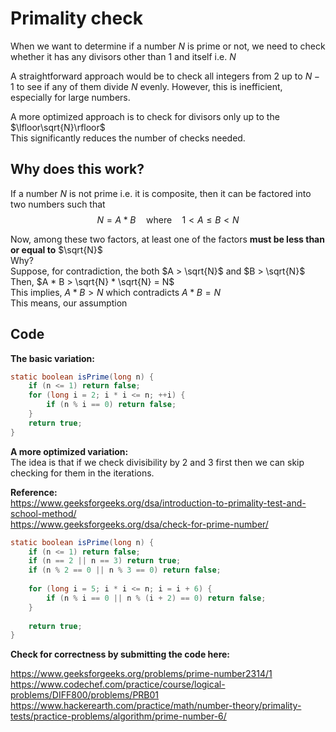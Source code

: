 # Primality check

When we want to determine if a number $N$ is prime or not, we need to check whether it has any divisors other than $1$ and itself i.e. $N$   

A straightforward approach would be to check all integers from $2$ up to $N−1$ to see if any of them divide $N$ evenly. However, this is inefficient, especially for large numbers.  

A more optimized approach is to check for divisors only up to the $\lfloor\sqrt{N}\rfloor$   
This significantly reduces the number of checks needed.

## Why does this work?  
If a number $N$ is not prime i.e. it is composite, then it can be factored into two numbers such that
$$N = A * B \quad \text{where} \quad 1 < A \le B < N$$

Now, among these two factors, at least one of the factors **must be less than or equal to** $\sqrt{N}$  
Why?  
Suppose, for contradiction, the both $A > \sqrt{N}$ and $B > \sqrt{N}$  
Then, $A * B > \sqrt{N} * \sqrt{N} = N$  
This implies, $A * B > N$ which contradicts $A * B = N$  
This means, our assumption 


## Code

**The basic variation:**  

```java
static boolean isPrime(long n) {  
    if (n <= 1) return false;  
    for (long i = 2; i * i <= n; ++i) {  
        if (n % i == 0) return false;  
    }  
    return true;  
}
``` 

**A more optimized variation:**  
The idea is that if we check divisibility by $2$ and $3$ first then we can skip checking for them in the iterations.

**Reference:**  
https://www.geeksforgeeks.org/dsa/introduction-to-primality-test-and-school-method/  
https://www.geeksforgeeks.org/dsa/check-for-prime-number/  


```java
static boolean isPrime(long n) {  
    if (n <= 1) return false;  
    if (n == 2 || n == 3) return true;  
    if (n % 2 == 0 || n % 3 == 0) return false;  
  
    for (long i = 5; i * i <= n; i = i + 6) {  
        if (n % i == 0 || n % (i + 2) == 0) return false;  
    }  
  
    return true;  
}
```

**Check for correctness by submitting the code here:**  

https://www.geeksforgeeks.org/problems/prime-number2314/1  
https://www.codechef.com/practice/course/logical-problems/DIFF800/problems/PRB01  
https://www.hackerearth.com/practice/math/number-theory/primality-tests/practice-problems/algorithm/prime-number-6/  


